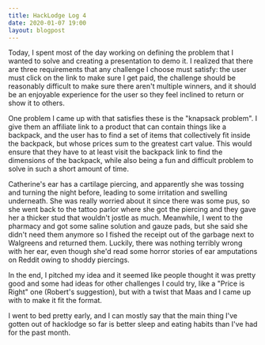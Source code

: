 ```yaml
---
title: HackLodge Log 4
date: 2020-01-07 19:00
layout: blogpost
---
```


Today, I spent most of the day working on defining the problem that I wanted to solve and creating a presentation to demo it. I realized that there are three requirements that any challenge I choose must satisfy: the user must click on the link to make sure I get paid, the challenge should be reasonably difficult to make sure there aren't multiple winners, and it should be an enjoyable experience for the user so they feel inclined to return or show it to others.

One problem I came up with that satisfies these is the "knapsack problem". I give them an affiliate link to a product that can contain things like a backpack, and the user has to find a set of items that collectively fit inside the backpack, but whose prices sum to the greatest cart value. This would ensure that they have to at least visit the backpack link to find the dimensions of the backpack, while also being a fun and difficult problem to solve in such a short amount of time.

Catherine's ear has a cartilage piercing, and apparently she was tossing and turning the night before, leading to some irritation and swelling underneath. She was really worried about it since there was some pus, so she went back to the tattoo parlor where she got the piercing and they gave her a thicker stud that wouldn't jostle as much. Meanwhile, I went to the pharmacy and got some saline solution and gauze pads, but she said she didn't need them anymore so I fished the receipt out of the garbage next to Walgreens and returned them. Luckily, there was nothing terribly wrong with her ear, even though she'd read some horror stories of ear amputations on Reddit owing to shoddy piercings.

In the end, I pitched my idea and it seemed like people thought it was pretty good and some had ideas for other challenges I could try, like a "Price is Right" one (Robert's suggestion), but with a twist that Maas and I came up with to make it fit the format.

I went to bed pretty early, and I can mostly say that the main thing I've gotten out of hacklodge so far is better sleep and eating habits than I've had for the past month.
